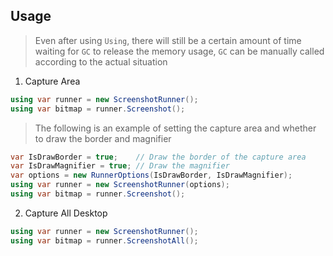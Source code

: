 ﻿## Usage

> Even after using `Using`, there will still be a certain amount of time waiting for `GC` to release the memory
> usage, `GC` can be manually called according to the actual situation

1. Capture Area

```cs
using var runner = new ScreenshotRunner();
using var bitmap = runner.Screenshot();
```

> The following is an example of setting the capture area and whether to draw the border and magnifier
```cs
var IsDrawBorder = true;	// Draw the border of the capture area
var IsDrawMagnifier = true;	// Draw the magnifier
var options = new RunnerOptions(IsDrawBorder, IsDrawMagnifier);
using var runner = new ScreenshotRunner(options);
using var bitmap = runner.Screenshot();

```

2. Capture All Desktop

```cs
using var runner = new ScreenshotRunner();
using var bitmap = runner.ScreenshotAll();
```